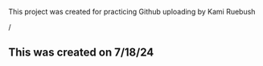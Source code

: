 This project was created for practicing Github uploading by Kami Ruebush

/<h2> This was created on 7/18/24